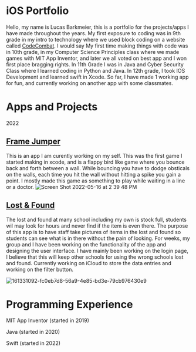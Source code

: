 # iOS Portfolio
Hello, my name is Lucas Barkmeier, this is a portfolio for the projects/apps I have made throughout the years. My first exposure to coding was in 9th grade in my intro to technology where we used block coding on a website called [CodeCombat](https://codecombat.com/play/dungeon). I would say My first time making things with code was in 10th grade, in my Computer Science Principles class where we made games with MIT App Inventor, and later we all voted on best app and I won first place bragging rights. In 11th Grade I was in Java and Cyber Security Class where I learned coding in Python and Java. In 12th grade, I took IOS Development and learned swift in Xcode. So far, I have made 1 working app for fun, and currently working on another app with some classmates.

# Apps and Projects

2022

## [Frame Jumper](https://github.com/EPHS-iOS/Frame-Jumper)
This is an app I am curently working on my self. This was the first game I started making in xcode, and is a flappy bird like game where you bounce back and forth between a wall. While bouncing you have to dodge obsticals on the walls, each time you hit the wall without hitting a spike you gain a point. I mostly made this game as something to play while waiting in a line or a doctor.
![Screen Shot 2022-05-16 at 2 39 48 PM](https://user-images.githubusercontent.com/70666783/168669426-6d43c41d-f5eb-463b-bb7d-4c43f0cd6d1c.png)

## [Lost & Found](https://github.com/EPHS-iOS/Minnesota-School-Lost-Found) 

The lost and found at many school including my own is stock full, students wil may look for hours and never find if the item is even there. The purpose of this app is to have staff take pictures of items in the lost and found so students can see what is in there without the pain of looking. For weeks, my group and I have been working on the functionality of the app and designing the user interface. I have mainly been working on the login page, I believe that this will keep other schools for using the wrong schools lost and found. Currently working on iCloud to store the data entries and working on the filter button.

![161331092-fc0eb7d8-56a9-4e85-bd3e-79cb976430e9](https://user-images.githubusercontent.com/70666783/162022794-23f1b3e1-af6e-4283-956f-eb0ae03ec107.png)


# Programming Experience
MIT App Inventor (started in 2019)

Java (started in 2020)

Swift (started in 2022)
